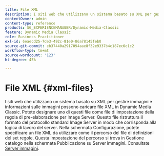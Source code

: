 ```yaml
---
title: File XML
description: I siti web che utilizzano un sistema basato su XML per gestire immagini e informazioni sulle immagini possono caricare file XML in Dynamic Media Classic. Ulteriori informazioni sui file XML.
contentOwner: admin
content-type: reference
products: SG_EXPERIENCEMANAGER/Dynamic-Media-Classic
feature: Dynamic Media Classic
role: Business Practitioner
exl-id: 6eaecd25-7de3-492c-81e0-86a78145feb0
source-git-commit: eb37440a2917094aae8f32e9337b4c187ec6c1c2
workflow-type: tm+mt
source-wordcount: '123'
ht-degree: 45%

---
```


# File XML {#xml-files}

I siti web che utilizzano un sistema basato su XML per gestire immagini e informazioni sulle immagini possono caricare file XML in Dynamic Media Classic. Potete designare uno di questi file come file di impostazione della regola di pre-elaborazione per Image Server. Questo file ristruttura il formato del protocollo standard Image Server in modo che corrisponda alla logica di lavoro del server. Nella schermata Configurazione, potete specificare un file XML da utilizzare come il percorso del file di definizioni del set regole. Questa impostazione del percorso si trova in Gestione catalogo nella schermata Pubblicazione su Server immagini. Consultate [Server immagini](publish-setup.md#image_server).
